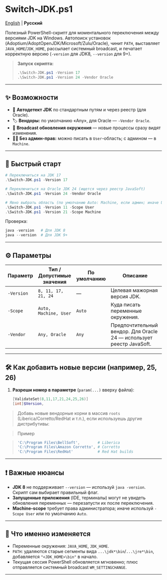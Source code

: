 # Switch-JDK.ps1

[English](README.md) | **Русский**

Полезный PowerShell-скрипт для моментального переключения между версиями JDK на Windows.
Автопоиск установок (Adoptium/AdoptOpenJDK/Microsoft/Zulu/Oracle), чинит `PATH`, выставляет `JAVA_HOME`/`JDK_HOME`, рассылает системный broadcast, и печатает корректную версию (`-version` для JDK8, `--version` для 9+).

> **Запуск скрипта:**
>
> ```powershell
> .\Switch-JDK.ps1 -Version 17
> .\Switch-JDK.ps1 -Version 24 -Vendor Oracle
> ```

---

## ✨ Возможности

* 🔎 **Автодетект JDK** по стандартным путям и через реестр (для Oracle).
* 🏷️ **Вендоры:** по умолчанию «Any», для Oracle — `-Vendor Oracle`.
* 📣 **Broadcast обновления окружения** — новые процессы сразу видят изменения.
* 🧑‍💻 **Без админ-прав:** можно писать в `User`-область; с админом — в `Machine`.

---

## 🚀 Быстрый старт

```powershell
# Переключиться на JDK 17
.\Switch-JDK.ps1 -Version 17

# Переключиться на Oracle JDK 24 (ищется через реестр JavaSoft)
.\Switch-JDK.ps1 -Version 24 -Vendor Oracle

# Явно выбрать область (по умолчанию Auto: Machine, если админ; иначе User)
.\Switch-JDK.ps1 -Version 11 -Scope User
.\Switch-JDK.ps1 -Version 21 -Scope Machine
```

Проверка:

```powershell
java -version   # Для JDK 8
java --version  # Для JDK 9+
```

---

## ⚙️ Параметры

| Параметр   | Тип / Допустимые значения | По умолчанию | Описание                                                             |
| ---------- | ------------------------- | ------------ | -------------------------------------------------------------------- |
| `-Version` | `8, 11, 17, 21, 24`       | —            | Целевая мажорная версия JDK.                                         |
| `-Scope`   | `Auto, Machine, User`     | `Auto`       | Куда писать переменные окружения.                                    |
| `-Vendor`  | `Any, Oracle`             | `Any`        | Предпочтительный вендор. Для Oracle 24 — использует реестр JavaSoft. |

---

## 🛠️ Как добавить новые версии (например, 25, 26)

1. **Разреши номер в параметре** (`param(...)` вверху файла):

   ```powershell
   [ValidateSet(8,11,17,21,24,25,26)]
   [int]$Version,
   ```

> Добавь новые вендорные корни в массив `roots` (Liberica/Corretto/RedHat и т.п.), если используешь другие дистрибутивы:

> Пример

> ```powershell
> 'C:\Program Files\BellSoft',        # Liberica
> 'C:\Program Files\Amazon Corretto', # Corretto
> 'C:\Program Files\RedHat'           # Red Hat builds
> ```

---

## ❗ Важные нюансы

* **JDK 8** не поддерживает `--version` — используй `java -version`. Скрипт сам выбирает правильный флаг.
* **Запущенные приложения** (IDE, терминалы) могут не увидеть обновления переменных — перезапусти их после переключения.
* **Machine-scope** требует права администратора; иначе используй `-Scope User` или по умолчанию `Auto`.

---

## 🧹 Что именно изменяется

* Переменные окружения: `JAVA_HOME`, `JDK_HOME`.
* `PATH`: удаляются старые сегменты вида `...\jdk*\bin`/`...\jre*\bin`, добавляется `"<JDK_HOME>\bin"` в начало.
* Текущая сессия PowerShell обновляется мгновенно; плюс отправляется системный broadcast `WM_SETTINGCHANGE`.

---